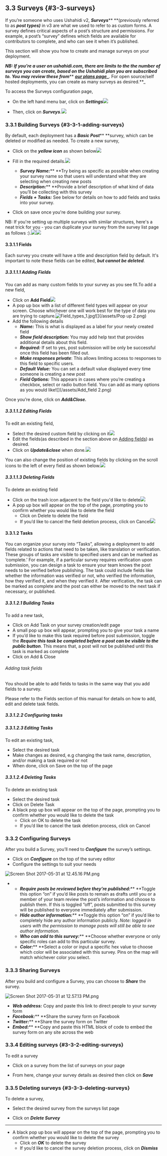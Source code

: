 ## 3.3 Surveys {#3-3-surveys}

If you’re someone who uses Ushahidi v2, _**Surveys**_** **\(previously referred to as _**post types\)**_ in v3 are what we used to refer to as custom forms. A survey defines critical aspects of a post’s structure and permissions. For example, a post’s “survey” defines which fields are available for contributors to complete, and who can see it when it’s published.

This section will show you how to create and manage surveys on your deployment.

_**NB: If you’re a user on ushahidi.com, there are limits to the the number of surveys you can create, based on the Ushahidi plan you are subscribed to. You may review these from**_** **[_**our plans page**_](https://www.ushahidi.com/plans)_**. For open source/self hosted deployments, you can create as many surveys as desired.**_

To access the Surveys configuration page,

* On the left hand menu bar, click on _**Settings**_![](/assets/Updated_Settings.png)

* Then, click on _**Surveys**_.![](/assets/Updated_Surveys.png)

### 3.3.1 Building Surveys {#3-3-1-adding-surveys}

By default, each deployment has a _**Basic Post**_** **survey, which can be deleted or modified as needed. To create a new survey,

* Click on the _**yellow icon**_ as shown below![](/assets/Click__add_survey.png)

* Fill in the required details.![](/assets/Survey_add.png)

  * _**Survey Name:**_** **Try being as specific as possible when creating your survey name so that users will understand what they are selecting when creating new posts
  * _**Description:**_** **Provide a brief description of what kind of data you’ll be collecting with this survey
  * _**Fields + Tasks:**_ See below for details on how to add fields and tasks into your survey.

* Click on save once you're done building your survey.

NB: If you're setting up multiple surveys with similar structures, here's a neat trick for you - you can duplicate your survey from the survey list page as follows :\).![](/assets/Dotted_survey_list.png)![](/assets/Duplicate_survey.png)

#### 3.3.1.1 Fields

Each survey you create will have a title and description field by default. It's important to note these fields can be edited, _**but cannot be deleted**_.

##### 3.3.1.1.1 Adding Fields

You can add as many custom fields to your survey as you see fit.To add a new field,

* Click on **Add Field**![](/assets/Add_field.png)
* A pop up box with a list of different field types will appear on your screen. Choose whichever one will work best for the type of data you are trying to capture.![](https://lh4.googleusercontent.com/-JZBsDOl1q-3rC9YN_sOnfCgmGeppWJXZhFRQ98q4MBxdex-oA1urp2r6PXX0nHL-3Ij3BwSmRiTjdz_EtKzvhl3BhyDXrnR5ABA_Lev3sXQf4SYog2Vtw1e0yR3tkJguni8shAa "Field\_types\_1.jpg")![](/assets/Pop up 2.png)
* Add the following details
  * _**Name:**_ This is what is displayed as a label for your newly created field
  * _**Show field description:**_ You may add help text that provides additional details about this field.
  * _**Required:**_ If set to yes, post submission will be only be successful once this field has been filled out. 
  * _**Make responses private**_: This allows limiting access to responses to this field to specific users.
  * _**Default Value:**_ You can set a default value displayed every time someone is creating a new post
  * _**Field Options:**_ This appears in cases where you’re creating a checkbox, select or radio button field. You can add as many options as you would like![](/assets/Add_field 2.png)

Once you’re done, click on _**Add&Close.**_

##### 3.3.1.1.2 Editing Fields

To edit an existing field,

* Select the desired custom field by clicking on it![](/assets/Select_edit_field.png)
* Edit the fields\(as described in the section above on [Adding fields](#33111-adding-fields)\) as desired.
* Click on _**Update&close**_ when done.![](/assets/edit_field.png)

You can also change the position of existing fields by clicking on the scroll icons to the left of every field as shown below.![](/assets/Change_field_position.png)

##### 3.3.1.1.3 Deleting Fields

To delete an existing field

* Click on the trash icon adjacent to the field you'd like to delete![](/assets/delete_field.png)
* A pop up box will appear on the top of the page, prompting you to confirm whether you would like to delete the field
  * Click on Delete to delete the field
  * If you’d like to cancel the field deletion process, click on Cancel![](/assets/Confirm_delete_field.png)

#### 3.3.1.2 Tasks

You can organize your survey into “Tasks”,  allowing a deployment to add fields related to actions that need to be taken, like translation or verification. These groups of tasks are visible to specified users and can be marked as ‘complete.’ For example, if a particular survey requires verification upon submission, you can design a task to ensure your team knows the post needs to be verified before publishing. The task could include fields like whether the information was verified or not, who verified the information, how they verified it, and when they verified it. After verification, the task can be marked as complete and the post can either be moved to the next task if necessary, or published.

##### 3.3.1.2.1 Building Tasks

To add a new task,

* Click on Add Task on your survey creation/edit page
* A small pop up box will appear, prompting you to give your task a name
* If you’d like to make this task required before post submission, toggle the _**Require this task be completed before a post can be visible to the public button**_. This means that, a post will not be published until this task is marked as complete
* Click on Add & Close

###### Adding task fields

You should be able to add fields to tasks in the same way that you add fields to a survey.

Please refer to the Fields section of this manual for details on how to add, edit and delete task fields.

##### 3.3.1.2.2 Configuring tasks

##### 3.3.1.2.3 Editing Tasks

To edit an existing task,

* Select the desired task
* Make changes as desired, e.g changing the task name, description, and/or making a task required or not
* When done, click on Save on the top of the page

##### 3.3.1.2.4 Deleting Tasks

To delete an existing task

* Select the desired task
* Click on Delete Task
* A black pop up box will appear on the top of the page, prompting you to confirm whether you would like to delete the task
  * Click on OK to delete the task
  * If you’d like to cancel the task deletion process, click on Cancel

### 3.3.2 Configuring Surveys

After you build a Survey, you’ll need to _**Configure**_ the survey’s settings.

* Click on _**Configure**_ on the top of the survey editor
* Configure the settings to suit your needs

![Screen Shot 2017-05-31 at 12.45.16 PM.png](../assets/screen_shot_2017-05-31_at_124516.png)

* * _**Require posts be reviewed before they’re published:**_** **Toggle this option “on” if you’d like posts to remain as drafts until you or a member of your team review the post’s information and choose to publish them. If this is toggled “off”, posts submitted to this survey will be published to everyone immediately after submission.
  * _**Hide author information:**_** **Toggle this option “on” if you’d like to completely hide any author information publicly. _Note: logged in users with the permission to manage posts will still be able to see author information._
  * _**Who can add to this survey:**_** **Choose whether everyone or only specific roles can add to this particular survey.
  * _**Color:**_** **Select a color or input a specific hex value to choose which color will be associated with this survey. Pins on the map will match whichever color you select.

### 3.3.3 Sharing Surveys

After you build and configure a Survey, you can choose to _**Share**_ the survey.

![Screen Shot 2017-05-31 at 12.57.13 PM.png](../assets/screen_shot_2017-05-31_at_125713.png)

* _**Web address:**_ Copy and paste this link to direct people to your survey form
* _**Facebook:**_** **Share the survey form on Facebook
* _**Twitter:**_** **Share the survey form on Twitter
* _**Embed:**_** **Copy and paste this HTML block of code to embed the survey form on any site across the web

### 3.3.4 Editing surveys {#3-3-2-editing-surveys}

To edit a survey

* Click on a survey from the list of surveys on your page

* From here, change your survey details as desired then click on _**Save**_

### 3.3.5 Deleting surveys {#3-3-3-deleting-surveys}

To delete a survey,

* Select the desired survey from the surveys list page

* Click on _**Delete Survey**_

---

* A black pop up box will appear on the top of the page, prompting you to confirm whether you would like to delete the survey
  * Click on _**OK**_ to delete the survey
  * If you’d like to cancel the survey deletion process, click on _**Dismiss**_



